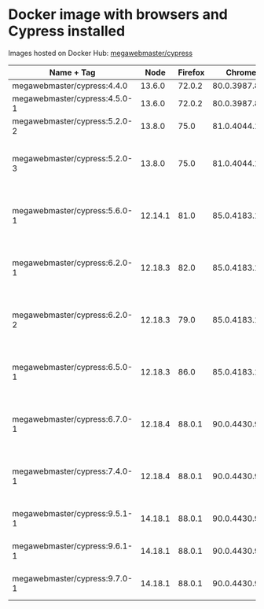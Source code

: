 # Docker image with browsers and Cypress installed

Images hosted on Docker Hub: [megawebmaster/cypress](https://hub.docker.com/r/megawebmaster/cypress)


Name + Tag                    | Node    | Firefox | Chrome        | Cypress | Plugins
----------------------------- | ------- | ------- | ------------- | ------- | -------
megawebmaster/cypress:4.4.0   | 13.6.0  | 72.0.2  | 80.0.3987.87  | 4.4.0   |
megawebmaster/cypress:4.5.0-1 | 13.6.0  | 72.0.2  | 80.0.3987.87  | 4.5.0   |
megawebmaster/cypress:5.2.0-2 | 13.8.0  | 75.0    | 81.0.4044.113 | 5.2.0   | cypress-file-upload@4.1.1
megawebmaster/cypress:5.2.0-3 | 13.8.0  | 75.0    | 81.0.4044.113 | 5.2.0   | cypress-file-upload@4.1.1, cypress-wait-until@1.7.1
megawebmaster/cypress:5.6.0-1 | 12.14.1 | 81.0    | 85.0.4183.121 | 5.6.0   | cypress-file-upload@4.1.1, cypress-wait-until@1.7.1
megawebmaster/cypress:6.2.0-1 | 12.18.3 | 82.0    | 85.0.4183.121 | 6.2.0   | cypress-file-upload@4.1.1, cypress-wait-until@1.7.1
megawebmaster/cypress:6.2.0-2 | 12.18.3 | 79.0    | 85.0.4183.121 | 6.2.0   | cypress-file-upload@4.1.1, cypress-wait-until@1.7.1
megawebmaster/cypress:6.5.0-1 | 12.18.3 | 86.0    | 85.0.4183.121 | 6.5.0   | cypress-file-upload@5.0.2, cypress-wait-until@1.7.1
megawebmaster/cypress:6.7.0-1 | 12.18.4 | 88.0.1  | 90.0.4430.93  | 6.7.0   | cypress-file-upload@5.0.2, cypress-wait-until@1.7.1
megawebmaster/cypress:7.4.0-1 | 12.18.4 | 88.0.1  | 90.0.4430.93  | 7.4.0   | cypress-file-upload@5.0.2, cypress-wait-until@1.7.1
megawebmaster/cypress:9.5.1-1 | 14.18.1 | 88.0.1  | 90.0.4430.93  | 9.5.1   | cypress-wait-until@1.7.1
megawebmaster/cypress:9.6.1-1 | 14.18.1 | 88.0.1  | 90.0.4430.93  | 9.6.1   | cypress-wait-until@1.7.2
megawebmaster/cypress:9.7.0-1 | 14.18.1 | 88.0.1  | 90.0.4430.93  | 9.7.0   | cypress-wait-until@1.7.2

